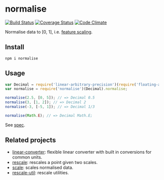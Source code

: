 # normalise

[![Build Status](https://travis-ci.org/javiercejudo/normalise.svg)](https://travis-ci.org/javiercejudo/normalise)
[![Coverage Status](https://coveralls.io/repos/javiercejudo/normalise/badge.svg?branch=master)](https://coveralls.io/r/javiercejudo/normalise?branch=master)
[![Code Climate](https://codeclimate.com/github/javiercejudo/normalise/badges/gpa.svg)](https://codeclimate.com/github/javiercejudo/normalise)

Normalise data to [0, 1], i.e. [feature scaling](http://en.wikipedia.org/wiki/Feature_scaling).

## Install

    npm i normalise

## Usage

```js
var Decimal = require('linear-arbitrary-precision')(require('floating-adapter'));
var normalise = require('normalise')(Decimal).normalise;

normalise(2.5, [0, 5]); // => Decimal 0.5
normalise(3, [1, 2]); // => Decimal 2
normalise(-3, [-5, 1]); // => Decimal 1/3

normalise(Math.E); // => Decimal Math.E;
```

See [spec](test/spec.js).

## Related projects

- [linear-converter](https://github.com/javiercejudo/linear-converter): flexible linear converter with built in conversions for common units.
- [rescale](https://github.com/javiercejudo/rescale): rescales a point given two scales.
- [scale](https://github.com/javiercejudo/scale): scales normalised data.
- [rescale-util](https://github.com/javiercejudo/rescale-util): rescale utilities.
